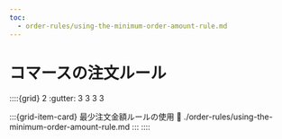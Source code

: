 ```yaml
---
toc:
  - order-rules/using-the-minimum-order-amount-rule.md
---
```

# コマースの注文ルール

::::{grid} 2
:gutter: 3 3 3 3

:::{grid-item-card} 最少注文金額ルールの使用
:link: ./order-rules/using-the-minimum-order-amount-rule.md
:::
::::
